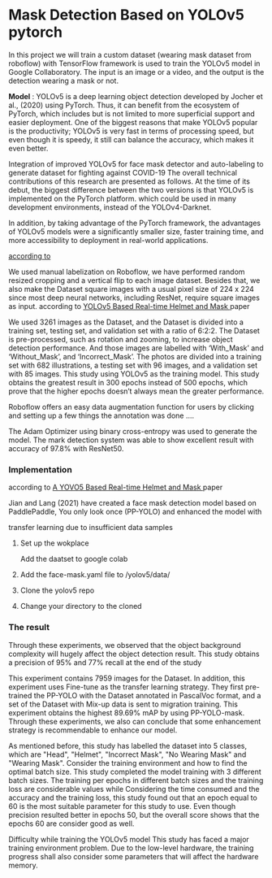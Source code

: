 # Mask Detection Based on YOLOv5 pytorch

In this project we will train a custom dataset (wearing mask dataset from roboflow) with 
 TensorFlow framework is used to train the YOLOv5 model in Google Collaboratory. The input is an image or a video, and the output is the detection wearing
a mask or not. 


**Model** : YOLOv5 is a deep learning object detection developed by Jocher et al., (2020) using
PyTorch. Thus, it can benefit from the ecosystem of PyTorch, which includes but is
not limited to more superficial support and easier deployment. One of the biggest
reasons that make YOLOv5 popular is the productivity; YOLOv5 is very fast in terms
of processing speed, but even though it is speedy, it still can balance the accuracy,
which makes it even better.

Integration of improved YOLOv5 for face mask detector and auto-labeling to generate dataset
for fighting against COVID-19 The overall technical contributions of this research are presented as follows. 
At the time of its debut, the biggest difference between the two versions 
is that YOLOv5 is implemented on the PyTorch platform. which could be used in many development environments, 
instead of the YOLOv4-Darknet.

In addition, by taking advantage of the PyTorch framework, the advantages of YOLOv5 models were a significantly smaller size, 
faster training time, and more accessibility to deployment in real-world applications.


[according to](https://www.ncbi.nlm.nih.gov/pmc/articles/PMC9809528/)

We used manual labelization on Roboflow, we have performed random resized cropping and a vertical flip to each image dataset. Besides that, we also make
the Dataset square images with a usual pixel size of 224 x 224 since most deep neural networks, including ResNet, 
require square images as input. according to [YOLOv5 Based Real-time Helmet and Mask ](https://www.aasmr.org/liss/Vol.9/No.3%202022/Vol.9.No.3.08.pdf) paper

We used 3261 images as the Dataset, and the Dataset is divided into a training set, testing set, and validation set 
with a ratio of 6:2:2. The Dataset is pre-processed, such as rotation and zooming, to increase object detection 
performance.  And those images are labelled with ‘With_Mask’ and ‘Without_Mask’, and ‘Incorrect_Mask’. The
photos are divided into a training set with 682 illustrations, a testing set with 96 images, and a validation set with
85 images. This study using YOLOv5 as the training model. This study obtains the greatest result in 300 epochs instead
of 500 epochs, which prove that the higher epochs doesn’t always mean the greater performance.

Roboflow offers an easy data augmentation function for users by clicking and setting up a few
things the annotation was done ....


The Adam Optimizer using binary cross-entropy was
used to generate the model. The mark detection system was able to show excellent
result with accuracy of 97.8% with ResNet50.


### Implementation







according to [A YOVO5 Based Real-time Helmet and Mask ](https://www.aasmr.org/liss/Vol.9/No.3%202022/Vol.9.No.3.08.pdf) paper



 

Jian and Lang (2021) have created a face mask detection model based on
PaddlePaddle, You only look once (PP-YOLO) and enhanced the model with




transfer learning due to insufficient data samples

1. Set up the wokplace

    Add the daatset to google colab

2. Add the face-mask.yaml file to /yolov5/data/

4. Clone the yolov5 repo

5. Change your directory to the cloned


###  The result
Through these experiments, we observed
that the object background complexity will hugely affect the object detection result.
This study obtains a precision of 95% and 77% recall at the end of the study

This experiment contains 7959 images for the Dataset. In addition, this experiment uses Fine-tune as the transfer
learning strategy. They first pre-trained the PP-YOLO with the Dataset annotated in PascalVoc format, and a set of the Dataset with Mix-up data is sent to migration
training. This experiment obtains the highest 89.69% mAP by using PP-YOLO-mask. Through these experiments, we also can conclude that some enhancement strategy is
recommendable to enhance our model.

As mentioned before, this study has labelled the dataset into 5 classes, which are
"Head", "Helmet", "Incorrect Mask", "No Wearing Mask" and "Wearing Mask".
Consider the training environment and how to find the optimal batch size.
This study completed the model training with 3 different batch sizes. The training
per epochs in different batch sizes and the training loss are considerable values while Considering 
the time consumed and the accuracy and the training loss, this study found out that an epoch equal to 60 is the most suitable parameter for this study to
use. Even though precision resulted better in epochs 50, but the overall score shows
that the epochs 60 are consider good as well.

Difficulty while training the YOLOv5 model
This study has faced a major training environment problem. Due to the low-level
hardware, the training progress shall also consider some parameters that will affect
the hardware memory.

















